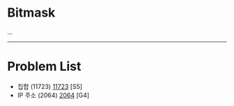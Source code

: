 # Bitmask
...


--------------------------------

# Problem List
- 집합 (11723) [11723](https://github.com/KyumKyum/Algorithm_Study/blob/main/Bitmask/11723.cpp) [S5]
- IP 주소 (2064) [2064](https://github.com/KyumKyum/Algorithm_Study/blob/main/Bitmask/2064.cpp) [G4]